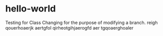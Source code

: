 # hello-world
Testing for Class
Changing for the purpose of modifying a branch.
reigh qouerhoaerjk
aertgfol qirheotgihjaerogfd
aer tgqoaerghoaler
